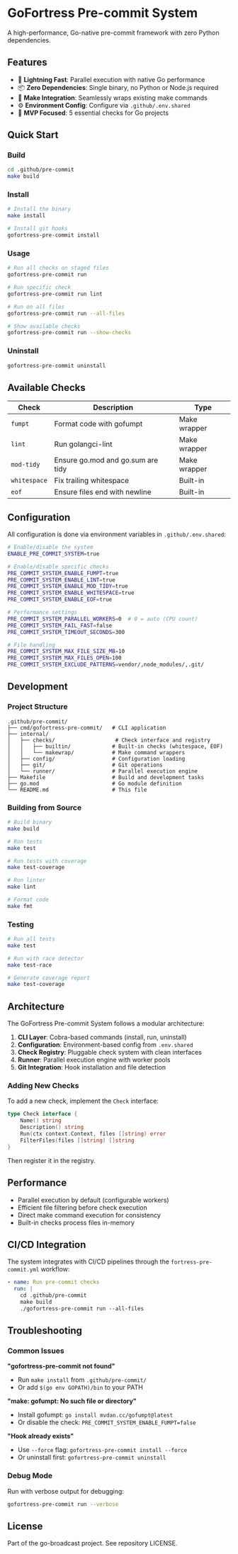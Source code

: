 # GoFortress Pre-commit System

A high-performance, Go-native pre-commit framework with zero Python dependencies.

## Features

- 🚀 **Lightning Fast**: Parallel execution with native Go performance
- 📦 **Zero Dependencies**: Single binary, no Python or Node.js required
- 🔧 **Make Integration**: Seamlessly wraps existing make commands
- ⚙️ **Environment Config**: Configure via `.github/.env.shared`
- 🎯 **MVP Focused**: 5 essential checks for Go projects

## Quick Start

### Build

```bash
cd .github/pre-commit
make build
```

### Install

```bash
# Install the binary
make install

# Install git hooks
gofortress-pre-commit install
```

### Usage

```bash
# Run all checks on staged files
gofortress-pre-commit run

# Run specific check
gofortress-pre-commit run lint

# Run on all files
gofortress-pre-commit run --all-files

# Show available checks
gofortress-pre-commit run --show-checks
```

### Uninstall

```bash
gofortress-pre-commit uninstall
```

## Available Checks

| Check | Description | Type |
|-------|-------------|------|
| `fumpt` | Format code with gofumpt | Make wrapper |
| `lint` | Run golangci-lint | Make wrapper |
| `mod-tidy` | Ensure go.mod and go.sum are tidy | Make wrapper |
| `whitespace` | Fix trailing whitespace | Built-in |
| `eof` | Ensure files end with newline | Built-in |

## Configuration

All configuration is done via environment variables in `.github/.env.shared`:

```bash
# Enable/disable the system
ENABLE_PRE_COMMIT_SYSTEM=true

# Enable/disable specific checks
PRE_COMMIT_SYSTEM_ENABLE_FUMPT=true
PRE_COMMIT_SYSTEM_ENABLE_LINT=true
PRE_COMMIT_SYSTEM_ENABLE_MOD_TIDY=true
PRE_COMMIT_SYSTEM_ENABLE_WHITESPACE=true
PRE_COMMIT_SYSTEM_ENABLE_EOF=true

# Performance settings
PRE_COMMIT_SYSTEM_PARALLEL_WORKERS=0  # 0 = auto (CPU count)
PRE_COMMIT_SYSTEM_FAIL_FAST=false
PRE_COMMIT_SYSTEM_TIMEOUT_SECONDS=300

# File handling
PRE_COMMIT_SYSTEM_MAX_FILE_SIZE_MB=10
PRE_COMMIT_SYSTEM_MAX_FILES_OPEN=100
PRE_COMMIT_SYSTEM_EXCLUDE_PATTERNS=vendor/,node_modules/,.git/
```

## Development

### Project Structure

```
.github/pre-commit/
├── cmd/gofortress-pre-commit/   # CLI application
├── internal/
│   ├── checks/                   # Check interface and registry
│   │   ├── builtin/             # Built-in checks (whitespace, EOF)
│   │   └── makewrap/            # Make command wrappers
│   ├── config/                  # Configuration loading
│   ├── git/                     # Git operations
│   └── runner/                  # Parallel execution engine
├── Makefile                     # Build and development tasks
├── go.mod                       # Go module definition
└── README.md                    # This file
```

### Building from Source

```bash
# Build binary
make build

# Run tests
make test

# Run tests with coverage
make test-coverage

# Run linter
make lint

# Format code
make fmt
```

### Testing

```bash
# Run all tests
make test

# Run with race detector
make test-race

# Generate coverage report
make test-coverage
```

## Architecture

The GoFortress Pre-commit System follows a modular architecture:

1. **CLI Layer**: Cobra-based commands (install, run, uninstall)
2. **Configuration**: Environment-based config from `.env.shared`
3. **Check Registry**: Pluggable check system with clean interfaces
4. **Runner**: Parallel execution engine with worker pools
5. **Git Integration**: Hook installation and file detection

### Adding New Checks

To add a new check, implement the `Check` interface:

```go
type Check interface {
    Name() string
    Description() string
    Run(ctx context.Context, files []string) error
    FilterFiles(files []string) []string
}
```

Then register it in the registry.

## Performance

- Parallel execution by default (configurable workers)
- Efficient file filtering before check execution
- Direct make command execution for consistency
- Built-in checks process files in-memory

## CI/CD Integration

The system integrates with CI/CD pipelines through the `fortress-pre-commit.yml` workflow:

```yaml
- name: Run pre-commit checks
  run: |
    cd .github/pre-commit
    make build
    ./gofortress-pre-commit run --all-files
```

## Troubleshooting

### Common Issues

**"gofortress-pre-commit not found"**
- Run `make install` from `.github/pre-commit/`
- Or add `$(go env GOPATH)/bin` to your PATH

**"make: gofumpt: No such file or directory"**
- Install gofumpt: `go install mvdan.cc/gofumpt@latest`
- Or disable the check: `PRE_COMMIT_SYSTEM_ENABLE_FUMPT=false`

**"Hook already exists"**
- Use `--force` flag: `gofortress-pre-commit install --force`
- Or uninstall first: `gofortress-pre-commit uninstall`

### Debug Mode

Run with verbose output for debugging:

```bash
gofortress-pre-commit run --verbose
```

## License

Part of the go-broadcast project. See repository LICENSE.
